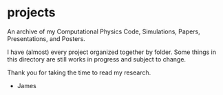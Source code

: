 # projects
An archive of my Computational Physics Code, Simulations, Papers, Presentations, and Posters.

I have (almost) every project organized together by folder. Some things in this directory are still works in progress and subject to change.

Thank you for taking the time to read my research.
- James
